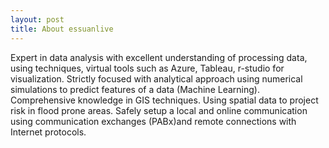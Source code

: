 ```yaml
---
layout: post
title: About essuanlive
---
```


<div class="post">
	<p class="">Expert in data analysis with excellent
    understanding of processing data,
    using techniques, virtual tools such as
    Azure, Tableau, r-studio for
    visualization. Strictly focused with
    analytical approach using numerical
    simulations to predict features of a
    data (Machine Learning).
    Comprehensive knowledge in GIS
    techniques. Using spatial data to
    project risk in flood prone areas.
    Safely setup a local and online
    communication using communication
    exchanges (PABx)and remote
    connections with Internet protocols.</p>
	
</div>
